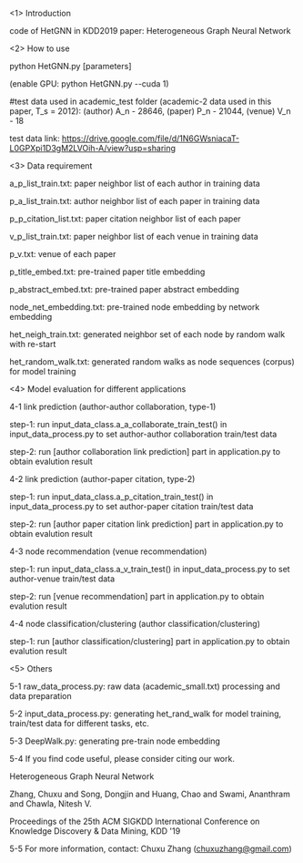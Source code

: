 <1> Introduction 

code of HetGNN in KDD2019 paper: Heterogeneous Graph Neural Network 


<2> How to use

python HetGNN.py [parameters]

(enable GPU: python HetGNN.py --cuda 1)

#test data used in academic_test folder (academic-2 data used in this paper, T_s = 2012): (author) A_n - 28646, (paper) P_n - 21044, (venue) V_n - 18

test data link: https://drive.google.com/file/d/1N6GWsniacaT-L0GPXpi1D3gM2LVOih-A/view?usp=sharing


<3> Data requirement

a_p_list_train.txt: paper neighbor list of each author in training data

p_a_list_train.txt: author neighbor list of each paper in training data

p_p_citation_list.txt: paper citation neighbor list of each paper 

v_p_list_train.txt: paper neighbor list of each venue in training data

p_v.txt: venue of each paper

p_title_embed.txt: pre-trained paper title embedding

p_abstract_embed.txt: pre-trained paper abstract embedding

node_net_embedding.txt: pre-trained node embedding by network embedding

het_neigh_train.txt: generated neighbor set of each node by random walk with re-start 

het_random_walk.txt: generated random walks as node sequences (corpus) for model training


<4> Model evaluation for different applications

4-1 link prediction (author-author collaboration, type-1)

step-1: run input_data_class.a_a_collaborate_train_test() in input_data_process.py to set author-author collaboration train/test data 

step-2: run [author collaboration link prediction] part in application.py to obtain evalution result 

4-2 link prediction (author-paper citation, type-2)

step-1: run input_data_class.a_p_citation_train_test() in input_data_process.py to set author-paper citation train/test data

step-2: run [author paper citation link prediction] part in application.py to obtain evalution result 

4-3 node recommendation (venue recommendation)

step-1: run input_data_class.a_v_train_test() in input_data_process.py to set author-venue train/test data

step-2: run [venue recommendation] part in application.py to obtain evalution result 

4-4 node classification/clustering (author classification/clustering)

step-1: run [author classification/clustering] part in application.py to obtain evalution result 

<5> Others

5-1 raw_data_process.py: raw data (academic_small.txt) processing and data preparation

5-2 input_data_process.py: generating het_rand_walk for model training, train/test data for different tasks, etc. 

5-3 DeepWalk.py: generating pre-train node embedding 

5-4 If you find code useful, please consider citing our work.

Heterogeneous Graph Neural Network

Zhang, Chuxu and Song, Dongjin and Huang, Chao and Swami, Ananthram and Chawla, Nitesh V.

Proceedings of the 25th ACM SIGKDD International Conference on Knowledge Discovery & Data Mining, KDD '19

5-5 For more information, contact: Chuxu Zhang (chuxuzhang@gmail.com)

